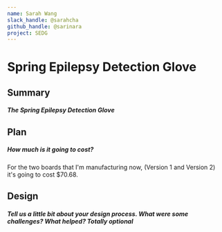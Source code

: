 ```yaml
---
name: Sarah Wang
slack_handle: @sarahcha
github_handle: @sarinara
project: SEDG
---
```


# Spring Epilepsy Detection Glove
## Summary
##### The Spring Epilepsy Detection Glove 

## Plan
##### How much is it going to cost?
For the two boards that I'm manufacturing now, (Version 1 and Version 2) it's going to cost $70.68.

## Design
##### Tell us a little bit about your design process. What were some challenges? What helped? ***Totally optional***
